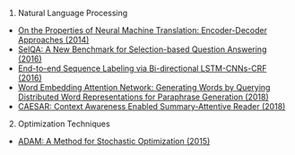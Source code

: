 1. Natural Language Processing
+ [On the Properties of Neural Machine Translation: Encoder-Decoder Approaches (2014)](https://arxiv.org/pdf/1409.1259.pdf)
+ [SelQA: A New Benchmark for Selection-based Question Answering (2016)](https://arxiv.org/pdf/1606.08513.pdf)
+ [End-to-end Sequence Labeling via Bi-directional LSTM-CNNs-CRF (2016)](https://arxiv.org/pdf/1603.01354.pdf)
+ [Word Embedding Attention Network: Generating Words by Querying Distributed Word Representations for Paraphrase Generation (2018)](https://arxiv.org/abs/1803.01465)
+ [CAESAR: Context Awareness Enabled Summary-Attentive Reader (2018)](https://arxiv.org/pdf/1803.01335.pdf)

2. Optimization Techniques
+ [ADAM: A Method for Stochastic Optimization (2015)](https://arxiv.org/pdf/1412.6980.pdf)

